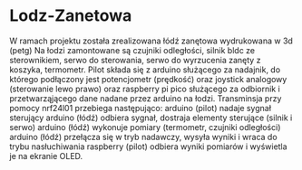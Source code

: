 # Lodz-Zanetowa
W ramach projektu została zrealizowana łódź zanętowa wydrukowana w 3d (petg)
Na łodzi zamontowane są czujniki odległości, silnik bldc ze sterownikiem, serwo do sterowania, serwo do wyrzucenia zanęty z koszyka,
termometr.
Pilot składa się z arduino służącego za nadajnik, do którego podłączony jest potencjometr (prędkość) oraz joystick analogowy (sterowanie lewo prawo)
oraz raspberry pi pico służącego za odbiornik i przetwarząjącego dane nadane przez arduino na łodzi.
Transminsja przy pomocy nrf24l01 przebiega następująco:
arduino (pilot) nadaje sygnał sterujący
arduino (łódź) odbiera sygnał, dostraja elementy sterujące (silnik i serwo)
arduino (łódź) wykonuje pomiary (termometr, czujniki odległości) 
arduino (łódź) przełącza się w tryb nadawczy, wysyła wyniki i wraca do trybu nasłuchiwania
raspberry (pilot) odbiera wyniki pomiarów i wyświetla je na ekranie OLED.
